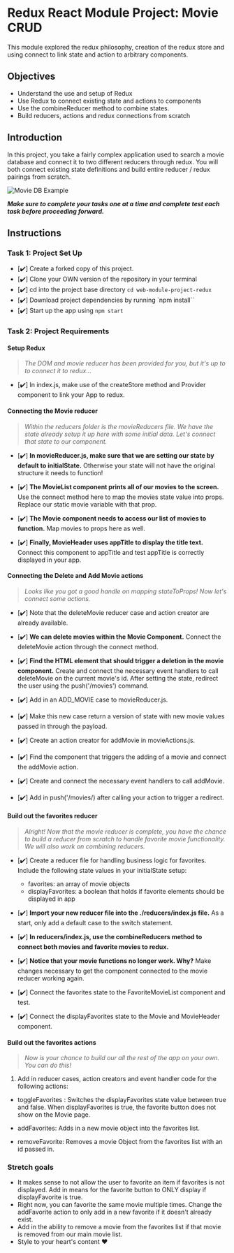 # Redux React Module Project: Movie CRUD

This module explored the redux philosophy, creation of the redux store and using connect to link state and action to arbitrary components.

## Objectives
- Understand the use and setup of Redux
- Use Redux to connect existing state and actions to components
- Use the combineReducer method to combine states.
- Build reducers, actions and redux connections from scratch

## Introduction
In this project, you take a fairly complex application used to search a movie database and connect it to two different reducers through redux. You will both connect existing state definitions and build entire reducer / redux pairings from scratch.

![Movie DB Example](project-goals.gif)

***Make sure to complete your tasks one at a time and complete test each task before proceeding forward.***

## Instructions
### Task 1: Project Set Up
* [✔️] Create a forked copy of this project.
* [✔️] Clone your OWN version of the repository in your terminal
* [✔️] cd into the project base directory `cd web-module-project-redux`
* [✔️] Download project dependencies by running `npm install``
* [✔️] Start up the app using `npm start`

### Task 2: Project Requirements
#### Setup Redux
> *The DOM and movie reducer has been provided for you, but it's up to to connect it to redux...*

* [✔️] In index.js, make use of the createStore method and Provider component to link your App to redux.

#### Connecting the Movie reducer
> *Within the reducers folder is the movieReducers file. We have the state already setup it up here with some initial data. Let's connect that state to our component.*

* [✔️] **In movieReducer.js, make sure that we are setting our state by default to initialState.** Otherwise your state will not have the original structure it needs to function!

* [✔️] **The MovieList component prints all of our movies to the screen.** Use the connect method here to map the movies state value into props. Replace our static movie variable with that prop.

* [✔️] **The Movie component needs to access our list of movies to function.** Map movies to props here as well.

* [✔️] **Finally, MovieHeader uses appTitle to display the title text.** Connect this component to appTitle and test appTitle is correctly displayed in your app.


#### Connecting the Delete and Add Movie actions
> *Looks like you got a good handle on mapping stateToProps! Now let's connect some actions.*

* [✔️] Note that the deleteMovie reducer case and action creator are already available.

* [✔️] **We can delete movies within the Movie Component.** Connect the deleteMovie action through the connect method.

* [✔️] **Find the HTML element that should trigger a deletion in the movie component.** Create and connect the necessary event handlers to call deleteMovie on the current movie's id. After setting the state, redirect the user using the push('/movies') command.

* [✔️] Add in an ADD_MOVIE case to movieReducer.js.
* [✔️] Make this new case return a version of state with new movie values passed in through the payload.
* [✔️] Create an action creator for addMovie in movieActions.js.
* [✔️] Find the component that triggers the adding of a movie and connect the addMovie action.
* [✔️] Create and connect the necessary event handlers to call addMovie.
* [✔️] Add in push('/movies/) after calling your action to trigger a redirect.

#### Build out the favorites reducer
> *Alright! Now that the movie reducer is complete, you have the chance to build a reducer from scratch to handle favorite movie functionality. We will also work on combining reducers.*

* [✔️] Create a reducer file for handling business logic for favorites. Include the following state values in your initialState setup:
  -  favorites: an array of movie objects
  -  displayFavorites: a boolean that holds if favorite elements should be displayed in app

* [✔️] **Import your new reducer file into the ./reducers/index.js file.** As a start, only add a default case to the switch statement.

* [✔️] **In reducers/index.js, use the combineReducers method to connect both movies and favorite movies to redux.**

* [✔️] **Notice that your movie functions no longer work. Why?** Make changes necessary to get the component connected to the movie reducer working again.

* [✔️] Connect the favorites state to the FavoriteMovieList component and test.

* [✔️] Connect the displayFavorites state to the Movie and MovieHeader component.

#### Build out the favorites actions
> *Now is your chance to build our all the rest of the app on your own. You can do this!*

1. Add in reducer cases, action creators and event handler code for the following actions:
  - toggleFavorites : Switches the displayFavorites state value between true and false. When displayFavorites is true, the favorite button does not show on the Movie page.
  
  - addFavorites: Adds in a new movie object into the favorites list.
  - removeFavorite: Removes a movie Object from the favorites list with an id passed in.

### Stretch goals
- It makes sense to not allow the user to favorite an item if favorites is not displayed. Add in means for the favorite button to ONLY display if displayFavorite is true.
- Right now, you can favorite the same movie multiple times. Change the addFavorite action to only add in a new favorite if it doesn't already exist.
- Add in the ability to remove a movie from the favorites list if that movie is removed from our main movie list.
- Style to your heart's content ❤️
